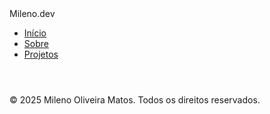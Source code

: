 ---
---
<html lang="pt-BR">
<head>
  <meta charset="UTF-8" />
  <meta name="viewport" content="width=device-width, initial-scale=1.0" />
  <title>Início | Mileno Oliveira Matos</title>
  <link rel="stylesheet" href="assets/css/style.css" />
  <link href="https://fonts.googleapis.com/css2?family=Roboto:wght@300;500;700&display=swap" rel="stylesheet" />
</head>
<body>
  <nav>
    <div class="logo">Mileno.dev</div>
    <ul class="nav-links">
      <li><a href="index.html" class="active">Início</a></li>
      <li><a href="sobre.html">Sobre</a></li>
      <li><a href="projetos.html">Projetos</a></li>
    </ul>
  </nav>
  <header class="hero">
    <canvas id="background-canvas"></canvas>
    <div class="animation-container">
      <h1 id="welcome-text"></h1>
    </div>
  </header>

  <footer>
    <p>© 2025 Mileno Oliveira Matos. Todos os direitos reservados.</p>
  </footer>

  <script src="assets/js/welcome-animation.js"></script>
</body>
</html>
